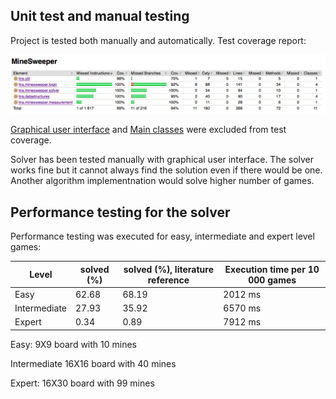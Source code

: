 
## Unit test and manual testing
Project is tested both manually and automatically. Test coverage report:

![tescoverage](https://github.com/idaliisa/MineSweeper/blob/master/documentation/pictures/testcoverage.png)

[Graphical user interface](https://github.com/idaliisa/MineSweeper/tree/master/MineSweeper/src/main/java/tira/mnesweeper/ui) and [Main classes](https://github.com/idaliisa/MineSweeper/tree/master/MineSweeper/src/main/java/tira/minesweeper/main) were excluded from test coverage.



Solver has been tested manually with graphical user interface. The solver works fine but it cannot always find the solution even if there would be one. Another algorithm implementnation would solve higher number of games. 

## Performance testing for the solver

Performance testing was executed for easy, intermediate and expert level games:


|Level | solved (%)  | solved (%), literature reference | Execution time per 10 000 games |
|------|-------------|-----------------------|---------------------------------|
|Easy  | 62.68       | 68.19                 | 2012 ms |
|Intermediate| 27.93 | 35.92                 | 6570 ms |
|Expert | 0.34       | 0.89                  | 7912 ms |

Easy: 9X9 board with 10 mines

Intermediate 16X16 board with 40 mines

Expert: 16X30 board with 99 mines


